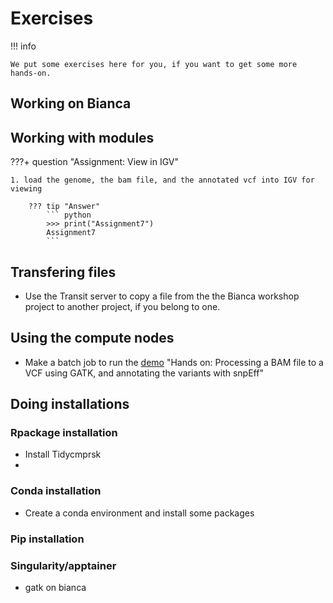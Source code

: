 # Exercises

!!! info

    We put some exercises here for you, if you want to get some more hands-on.
    
## Working on Bianca


## Working with modules

???+ question "Assignment: View in IGV"

    
    1. load the genome, the bam file, and the annotated vcf into IGV for viewing

        ??? tip "Answer"
            ``` python
            >>> print("Assignment7")
            Assignment7
            ```


## Transfering files

- Use the Transit server to copy a file from the the Bianca workshop project to another project, if you belong to one. 


## Using the compute nodes

- Make a batch job to run the [demo](https://uppmax.github.io/bianca_workshop/modules1/#workflows) "Hands on: Processing a BAM file to a VCF using GATK, and annotating the variants with snpEff"

## Doing installations

### Rpackage installation

- Install Tidycmprsk
- 
### Conda installation

- Create a conda environment and install some packages

### Pip installation

### Singularity/apptainer

- gatk on bianca

